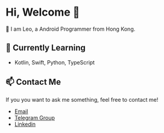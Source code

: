 # Hi, Welcome 👋

🤔 I am Leo, a Android Programmer from Hong Kong.

## 🌱 Currently Learning
- Kotlin, Swift, Python, TypeScript

## 📫 Contact Me

If you you want to ask me something, feel free to contact me!

- [Email](mailto:leokwsw@gmail.com)
- [Telegram Group](https://t.me/leokwsw)
- [Linkedin](https://www.linkedin.com/in/leokwsw/)

